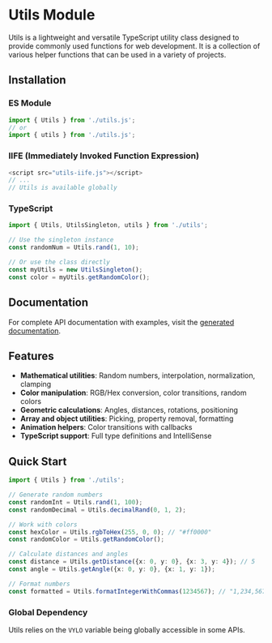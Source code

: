 # Utils Module

Utils is a lightweight and versatile TypeScript utility class designed to provide commonly used functions for web development. It is a collection of various helper functions that can be used in a variety of projects.

## Installation

### ES Module

```js
import { Utils } from './utils.js';
// or
import { utils } from './utils.js';
```

### IIFE (Immediately Invoked Function Expression)

```js
<script src="utils-iife.js"></script>
// ...
// Utils is available globally
```

### TypeScript

```ts
import { Utils, UtilsSingleton, utils } from './utils';

// Use the singleton instance
const randomNum = Utils.rand(1, 10);

// Or use the class directly
const myUtils = new UtilsSingleton();
const color = myUtils.getRandomColor();
```

## Documentation

For complete API documentation with examples, visit the [generated documentation](./docs/).

## Features

- **Mathematical utilities**: Random numbers, interpolation, normalization, clamping
- **Color manipulation**: RGB/Hex conversion, color transitions, random colors
- **Geometric calculations**: Angles, distances, rotations, positioning
- **Array and object utilities**: Picking, property removal, formatting
- **Animation helpers**: Color transitions with callbacks
- **TypeScript support**: Full type definitions and IntelliSense

## Quick Start

```ts
import { Utils } from './utils';

// Generate random numbers
const randomInt = Utils.rand(1, 100);
const randomDecimal = Utils.decimalRand(0, 1, 2);

// Work with colors
const hexColor = Utils.rgbToHex(255, 0, 0); // "#ff0000"
const randomColor = Utils.getRandomColor();

// Calculate distances and angles
const distance = Utils.getDistance({x: 0, y: 0}, {x: 3, y: 4}); // 5
const angle = Utils.getAngle({x: 0, y: 0}, {x: 1, y: 1});

// Format numbers
const formatted = Utils.formatIntegerWithCommas(1234567); // "1,234,567"


```

### Global Dependency
Utils relies on the `VYLO` variable being globally accessible in some APIs.